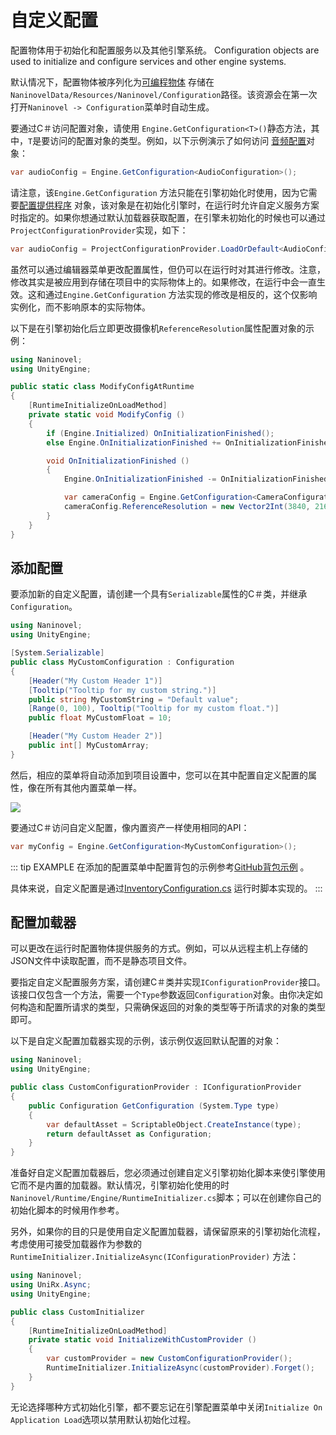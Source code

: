 # 自定义配置

配置物体用于初始化和配置服务以及其他引擎系统。
Configuration objects are used to initialize and configure services and other engine systems.

默认情况下，配置物体被序列化为[可编程物体](https://docs.unity3d.com/Manual/class-ScriptableObject.html) 存储在`NaninovelData/Resources/Naninovel/Configuration`路径。该资源会在第一次打开`Naninovel -> Configuration`菜单时自动生成。

要通过C＃访问配置对象，请使用 `Engine.GetConfiguration<T>()`静态方法，其中，`T`是要访问的配置对象的类型。例如，以下示例演示了如何访问 [音频配置](/zh/guide/configuration#音频)对象：

```csharp
var audioConfig = Engine.GetConfiguration<AudioConfiguration>();
```

请注意，该`Engine.GetConfiguration` 方法只能在引擎初始化时使用，因为它需要[配置提供程序](/zh/guide/custom-configuration#配置加载器) 对象，该对象是在初始化引擎时，在运行时允许自定义服务方案时指定的。如果你想通过默认加载器获取配置，在引擎未初始化的时候也可以通过`ProjectConfigurationProvider`实现，如下：

```csharp
var audioConfig = ProjectConfigurationProvider.LoadOrDefault<AudioConfiguration>();
```

虽然可以通过编辑器菜单更改配置属性，但仍可以在运行时对其进行修改。注意，修改其实是被应用到存储在项目中的实际物体上的。如果修改，在运行中会一直生效。这和通过`Engine.GetConfiguration` 方法实现的修改是相反的，这个仅影响实例化，而不影响原本的实际物体。

以下是在引擎初始化后立即更改摄像机`ReferenceResolution`属性配置对象的示例：

```csharp
using Naninovel;
using UnityEngine;

public static class ModifyConfigAtRuntime
{
    [RuntimeInitializeOnLoadMethod]
    private static void ModifyConfig ()
    {
        if (Engine.Initialized) OnInitializationFinished();
        else Engine.OnInitializationFinished += OnInitializationFinished;

        void OnInitializationFinished ()
        {
            Engine.OnInitializationFinished -= OnInitializationFinished;

            var cameraConfig = Engine.GetConfiguration<CameraConfiguration>();
            cameraConfig.ReferenceResolution = new Vector2Int(3840, 2160);
        }
    }
}
```

## 添加配置

要添加新的自定义配置，请创建一个具有`Serializable`属性的C＃类，并继承`Configuration`。

```csharp
using Naninovel;
using UnityEngine;

[System.Serializable]
public class MyCustomConfiguration : Configuration
{
    [Header("My Custom Header 1")]
    [Tooltip("Tooltip for my custom string.")]
    public string MyCustomString = "Default value";
    [Range(0, 100), Tooltip("Tooltip for my custom float.")]
    public float MyCustomFloat = 10;

    [Header("My Custom Header 2")]
    public int[] MyCustomArray;
}
```

然后，相应的菜单将自动添加到项目设置中，您可以在其中配置自定义配置的属性，像在所有其他内置菜单一样。

![](https://i.gyazo.com/c1163bba83f5d2b6286b100e837bca40.png)

要通过C＃访问自定义配置，像内置资产一样使用相同的API：

```csharp
var myConfig = Engine.GetConfiguration<MyCustomConfiguration>();
```

::: tip EXAMPLE
在添加的配置菜单中配置背包的示例参考[GitHub背包示例](https://github.com/Naninovel/Inventory) 。

具体来说，自定义配置是通过[InventoryConfiguration.cs](https://github.com/Naninovel/Inventory/blob/master/Assets/NaninovelInventory/Runtime/InventoryConfiguration.cs) 运行时脚本实现的。
:::

## 配置加载器

可以更改在运行时配置物体提供服务的方式。例如，可以从远程主机上存储的JSON文件中读取配置，而不是静态项目文件。

要指定自定义配置服务方案，请创建C＃类并实现`IConfigurationProvider`接口。该接口仅包含一个方法，需要一个`Type`参数返回`Configuration`对象。由你决定如何构造和配置所请求的类型，只需确保返回的对象的类型等于所请求的对象的类型即可。

以下是自定义配置加载器实现的示例，该示例仅返回默认配置的对象：

```csharp
using Naninovel;
using UnityEngine;

public class CustomConfigurationProvider : IConfigurationProvider
{
    public Configuration GetConfiguration (System.Type type)
    {
        var defaultAsset = ScriptableObject.CreateInstance(type);
        return defaultAsset as Configuration;
    }
}
```

准备好自定义配置加载器后，您必须通过创建自定义引擎初始化脚本来使引擎使用它而不是内置的加载器。默认情况，引擎初始化使用的时`Naninovel/Runtime/Engine/RuntimeInitializer.cs`脚本；可以在创建你自己的初始化脚本的时候用作参考。

另外，如果你的目的只是使用自定义配置加载器，请保留原来的引擎初始化流程，考虑使用可接受加载器作为参数的`RuntimeInitializer.InitializeAsync(IConfigurationProvider)` 方法：

```csharp
using Naninovel;
using UniRx.Async;
using UnityEngine;

public class CustomInitializer
{
    [RuntimeInitializeOnLoadMethod]
    private static void InitializeWithCustomProvider ()
    {
        var customProvider = new CustomConfigurationProvider();
        RuntimeInitializer.InitializeAsync(customProvider).Forget();
    }
}
```

无论选择哪种方式初始化引擎，都不要忘记在引擎配置菜单中关闭`Initialize On Application Load`选项以禁用默认初始化过程。
